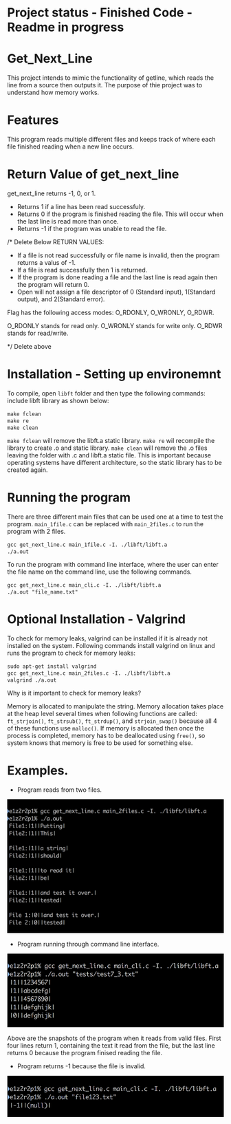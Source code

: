 # Project status - Finished Code - Readme in progress
# Get_Next_Line
This project intends to mimic the functionality of getline, which reads the line from a source then outputs it. The purpose of thie project was to understand how memory works.

# Features
This program reads multiple different files and keeps track of where each file finished reading when a new line occurs.

# Return Value of get_next_line
get_next_line returns -1, 0, or 1.
+ Returns 1 if a line has been read successfuly.
+ Returns 0 if the program is finished reading the file. This will occur when the last line is read more than once.
+ Returns -1 if the program was unable to read the file.

/* Delete Below
RETURN VALUES:
+ If a file is not read successfully or file name is invalid, then the program returns a valus of -1.
+ If a file is read successfully then 1 is returned.
+ If the program is done reading a file and the last line is read again then the program will return 0.
+ Open will not assign a file descriptor of 0 (Standard input), 1(Standard output), and 2(Standard error).

Flag has the following access modes: O_RDONLY, O_WRONLY, O_RDWR.

O_RDONLY stands for read only. O_WRONLY stands for write only. O_RDWR stands for read/write.

*/ Delete above


# Installation - Setting up environemnt
To compile, open `libft` folder and then type the following commands: include libft library as shown below:
```
make fclean
make re
make clean
```
`make fclean` will remove the libft.a static library. `make re` wil recompile the library to create .o and static library. `make clean` will remove the .o files leaving the folder with .c and libft.a static file. This is important because operating systems have different architecture, so the static library has to be created again.

# Running the program

There are three different main files that can be used one at a time to test the program. `main_1file.c` can be replaced with `main_2files.c` to run the program with 2 files.

```
gcc get_next_line.c main_1file.c -I. ./libft/libft.a
./a.out
```
To run the program with command line interface, where the user can enter the file name on the command line, use the following commands.

```
gcc get_next_line.c main_cli.c -I. ./libft/libft.a
./a.out "file_name.txt"
```
# Optional Installation - Valgrind
To check for memory leaks, valgrind can be installed if it is already not installed on the system. Following commands install valgrind on linux and runs the program to check for memory leaks:
```
sudo apt-get install valgrind
gcc get_next_line.c main_2files.c -I. ./libft/libft.a
valgrind ./a.out
```
Why is it important to check for memory leaks?

Memory is allocated to manipulate the string. Memory allocation takes place at the heap level several times when following functions are called: `ft_strjoin()`, `ft_strsub()`, `ft_strdup()`, and `strjoin_swap()` because all 4 of these functions use `malloc()`. If memory is allocated then once the process is completed, memory has to be deallocated using `free()`, so system knows that memory is free to be used for something else.

# Examples.
+ Program reads from two files.
<img src= "https://github.com/mohammadbutt/42_get_next_line/blob/master/snapshots/output_2files.png">

+ Program running through command line interface.
<img src= "https://github.com/mohammadbutt/42_get_next_line/blob/master/snapshots/output_cli.png">

Above are the snapshots of the program when it reads from valid files. First four lines return 1, containing the text it read from the file, but the last line returns 0 because the program finised reading the file.

+ Program returns -1 because the file is invalid.
<img src="https://github.com/mohammadbutt/42_get_next_line/blob/master/snapshots/output_invalid.png">
